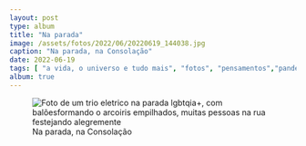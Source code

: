 ```yaml
---
layout: post
type: album
title: "Na parada"
image: /assets/fotos/2022/06/20220619_144038.jpg
caption: "Na parada, na Consolação"
date: 2022-06-19
tags: [ "a vida, o universo e tudo mais", "fotos", "pensamentos","pandemia", "passeios"]
album: true
---
```

<figure class="foto-post">
    <img src="{{ site.baseurl }}/assets/fotos/2022/06/20220619_144038.jpg" alt="Foto de um trio eletrico na parada lgbtqia+, com balõesformando o arcoiris empilhados, muitas pessoas na rua festejando alegremente" title="Na parada lgbtqia+">
    <figcaption>Na parada, na Consolação</figcaption>
</figure>